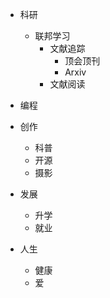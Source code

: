 - 科研
  - 联邦学习
    - 文献追踪
      - 顶会顶刊
      - Arxiv
    - 文献阅读

- 编程
- 创作
  - 科普
  - 开源
  - 摄影
- 发展
  - 升学
  - 就业
- 人生
  - 健康
  - 爱

